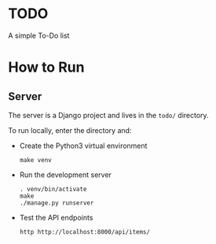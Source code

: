 # TODO

A simple To-Do list

# How to Run

## Server

The server is a Django project and lives in the `todo/` directory.

To run locally, enter the directory and:

- Create the Python3 virtual environment
  ```shell
  make venv
  ```

- Run the development server
  ```shell
  . venv/bin/activate
  make
  ./manage.py runserver
  ```

- Test the API endpoints
  ```shell
  http http://localhost:8000/api/items/
  ```
